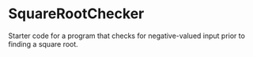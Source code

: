 SquareRootChecker
=================

Starter code for a program that checks for negative-valued input prior to finding a square root.
